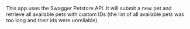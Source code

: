 This app uses the Swagger Petstore API. It will submit a new pet and retrieve all available pets with custom IDs (the list of all available pets was too long and their ids were unreliable).
